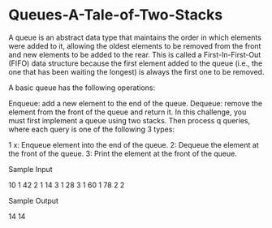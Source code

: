 # Queues-A-Tale-of-Two-Stacks

A queue is an abstract data type that maintains the order in which elements were added to it, allowing the oldest elements to be removed from the front and new elements to be added to the rear. This is called a First-In-First-Out (FIFO) data structure because the first element added to the queue (i.e., the one that has been waiting the longest) is always the first one to be removed.

A basic queue has the following operations:

Enqueue: add a new element to the end of the queue.
Dequeue: remove the element from the front of the queue and return it.
In this challenge, you must first implement a queue using two stacks. Then process q queries, where each query is one of the following 3 types:

1 x: Enqueue element  into the end of the queue.
2: Dequeue the element at the front of the queue.
3: Print the element at the front of the queue.

Sample Input

10
1 42
2
1 14
3
1 28
3
1 60
1 78
2
2

Sample Output

14
14
